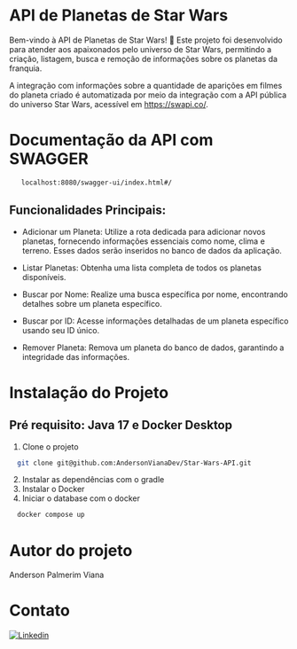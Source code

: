 # API de Planetas de Star Wars

Bem-vindo à API de Planetas de Star Wars! 🌌 Este projeto foi desenvolvido para atender aos apaixonados pelo universo de Star Wars, permitindo a criação, listagem, busca e remoção de informações sobre os planetas da franquia.

A integração com informações sobre a quantidade de aparições em filmes do planeta criado é automatizada por meio da integração com a API pública do universo Star Wars, acessível em https://swapi.co/.

# Documentação da API com SWAGGER
```bash
   localhost:8080/swagger-ui/index.html#/
```

## Funcionalidades Principais:

- Adicionar um Planeta:
Utilize a rota dedicada para adicionar novos planetas, fornecendo informações essenciais como nome, clima e terreno. Esses dados serão inseridos no banco de dados da aplicação.

- Listar Planetas:
Obtenha uma lista completa de todos os planetas disponíveis.

- Buscar por Nome:
Realize uma busca específica por nome, encontrando detalhes sobre um planeta específico.

- Buscar por ID:
Acesse informações detalhadas de um planeta específico usando seu ID único.

- Remover Planeta:
Remova um planeta do banco de dados, garantindo a integridade das informações.

# Instalação do Projeto
## Pré requisito: Java 17 e Docker Desktop
1. Clone o projeto
```bash
  git clone git@github.com:AndersonVianaDev/Star-Wars-API.git
```
2. Instalar as dependências com o gradle
3. Instalar o Docker
4. Iniciar o database com o docker
```bash
  docker compose up
```

# Autor do projeto
Anderson Palmerim Viana
# Contato 
[![Linkedin](https://img.shields.io/badge/LinkedIn-0077B5?style=for-the-badge&logo=linkedin&logoColor=white)](https://www.linkedin.com/in/anderson-palmerim-6a5a17262/)
